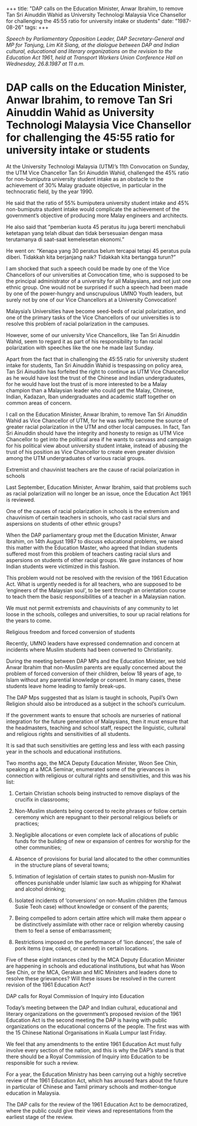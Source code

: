 +++ 
title: "DAP calls on the Education Minister, Anwar Ibrahim, to remove Tan Sri Ainuddin Wahid as University Technologi Malaysia Vice Chansellor for challenging the 45:55 ratio for university intake or students"
date: "1987-08-26"
tags:
+++

_Speech by Parliamentary Opposition Leader, DAP Secretary-General and MP for Tanjung, Lim Kit Siang, at the dialogue between DAP and Indian cultural, educational and literary organizations on the revision to the Education Act 1961, held at Transport Workers Union Conference Hall on Wednesday, 26.8.1987 at 11 a.m._

# DAP calls on the Education Minister, Anwar Ibrahim, to remove Tan Sri Ainuddin Wahid as University Technologi Malaysia Vice Chansellor for challenging the 45:55 ratio for university intake or students

At the University Technologi Malaysia (UTM)’s 11th Convocation on Sunday, the UTM Vice Chancellor Tan Sri Ainuddin Wahid, challenged the 45% ratio for non-bumiputra university student intake as an obstacle to the achievement of 30% Malay graduate objective, in particular in the technocratic field, by the year 1990.</u>

He said that the ratio of 55% bumiputera university student intake and 45% non-bumiputra student intake would complicate the achievement of the government’s objective of producing more Malay engineers and architects.

He also said that “pemberian kuota 45 peratus itu juga bererti menchabuli ketetapan yang telah dibuat dan tidak bersesuaian dengan masa terutamanya di saat-saat kemelesetan ekonomi.”

He went on: “Kenapa yang 30 peratus belum tercapai tetapi 45 peratus pula diberi. Tidakkah kita berjanjang naik? Tidakkah kita bertangga turun?”

I am shocked that such a speech could be made by one of the Vice Chancellors of our universities at Convocation time, who is supposed to be the principal administrator of a university for all Malaysians, and not just one ethnic group. One would not be surprised if such a speech had been made by one of the power-hungry and unscrupulous UMNO Youth leaders, but surely not by one of our Vice Chancellors at a University Convocation!

Malaysia’s Universities have become seed-beds of racial polarization, and one of the primary tasks of the Vice Chancellors of our universities is to resolve this problem of racial polarization in the campuses.

However, some of our university Vice Chancellors, like Tan Sri Ainuddin Wahid, seem to regard it as part of his responsibility to fan racial polarization with speeches like the one he made last Sunday.

Apart from the fact that in challenging the 45:55 ratio for university student intake for students, Tan Sri Ainuddin Wahid is trespassing on policy area, Tan Sri Ainuddin has forfeited the right to continue as UTM Vice Chancellor as he would have lost the trust of the Chinese and Indian undergraduates, for he would have lost the trust of is more interested to be a Malay champion than a Malaysian leader who could get the Malay, Chinese, Indian, Kadazan, Iban undergraduates and academic staff together on common areas of concern.

I call on the Education Minister, Anwar Ibrahim, to remove Tan Sri Ainuddin Wahid as Vice Chancellor of UTM, for he was swiftly become the source of greater racial polarization in the UTM and other local campuses. In fact, Tan Sri Ainuddin should have the integrity and honesty to resign as UTM Vice Chancellor to get into the political area if he wants to canvass and campaign for his political view about university student intake, instead of abusing the trust of his position as Vice Chancellor to create even greater division among the UTM undergraduates of various racial groups.

Extremist and chauvinist teachers are the cause of racial polarization in schools

Last September, Education Minister, Anwar Ibrahim, said that problems such as racial polarization will no longer be an issue, once the Education Act 1961 is reviewed.

One of the causes of racial polarization in schools is the extremism and chauvinism of certain teachers in schools, who cast racial slurs and aspersions on students of other ethnic groups?

When the DAP parliamentary group met the Education Minister, Anwar Ibrahim, on 14th August 1987 to discuss educational problems, we raised this matter with the Education Master, who agreed that Indian students suffered most from this problem of teachers casting racial slurs and aspersions on students of other racial groups. We gave instances of how Indian students were victimized in this fashion.

This problem would not be resolved with the revision of the 1961 Education Act. What is urgently needed is for all teachers, who are supposed to be ‘engineers of the Malaysian soul’, to be sent through an orientation course to teach them the basic responsibilities of a teacher in a Malaysian nation.

We must not permit extremists and chauvinists of any community to let loose in the schools, colleges and universities, to sour up racial relations for the years to come.

Religious freedom and forced conversion of students

Recently, UMNO leaders have expressed condemnation and concern at incidents where Muslim students had been converted to Christianity.

During the meeting between DAP MPs and the Education Minister, we told Anwar Ibrahim that non-Muslim parents are equally concerned about the problem of forced conversion of their children, below 18 years of age, to Islam without any parential knowledge or consent. In many cases, these students leave home leading to family break-ups.

The DAP Mps suggested that as Islam is taught in schools, Pupil’s Own Religion should also be introduced as a subject in the school’s curriculum.

If the government wants to ensure that schools are nurseries of national integration for the future generation of Malaysians, then it must ensure that the headmasters, teaching and school staff, respect the linguistic, cultural and religious rights and sensitivities of all students.

It is sad that such sensitivities are getting less and less with each passing year in the schools and educational institutions.

Two months ago, the MCA Deputy Education Minister, Woon See Chin, speaking at a MCA Seminar, enumerated some of the grievances in connection with religious or cultural rights and sensitivities, and this was his list:

1.	Certain Christian schools being instructed to remove displays of the crucifix in classrooms;

2.	Non-Muslim students being coerced to recite phrases or follow certain ceremony which are repugnant to their personal religious beliefs or practices;

3.	Negligible allocations or even complete lack of allocations of public funds for the building of new or expansion of centres for worship for the other communities;

4.	Absence of provisions for burial land allocated to the other communities in the structure plans of several towns;

5.	Intimation of legislation of certain states to punish non-Muslim for offences punishable under Islamic law such as whipping for Khalwat and alcohol drinking;

6.	Isolated incidents of ‘conversions’ on non-Muslim children (the famous Susie Teoh case) without knowledge or consent of the parents;

7.	Being compelled to adorn certain attire which will make them appear o be distinctively assimilate with other race or religion whereby causing them to feel a sense of embarrassment;

8.	Restrictions imposed on the performance of ‘lion dances’, the sale of pork items (raw, coked, or canned) in certain locations.

Five of these eight instances cited by the MCA Deputy Education Minister are happening in schools and educational institutions, but what has Woon See Chin, or the MCA, Gerakan and MIC Ministers and leaders done to resolve these grievances? Will these issues be resolved in the current revision of the 1961 Education Act?

DAP calls for Royal Commission of Inquiry into Education

Today’s meeting between the DAP and Indian cultural, educational and literary organizations on the government’s proposed revision of the 1961 Education Act is the second meeting the DAP is having with public organizations on the educational concerns of the people. The first was with the 15 Chinese National Organisations in Kuala Lumpur last Friday.

We feel that any amendments to the entire 1961 Education Act must fully involve every section of the nation, and this is why the DAP’s stand is that there should be a Royal Commission of Inquiry into Education to be responsible for such a review.

For a year, the Education Ministry has been carrying out a highly secretive review of the 1961 Education Act, which has aroused fears about the future in particular of Chinese and Tamil primary schools and mother-tongue education in Malaysia.

The DAP calls for the review of the 1961 Education Act to be democratized, where the public could give their views and representations from the earliest stage of the review.
 
